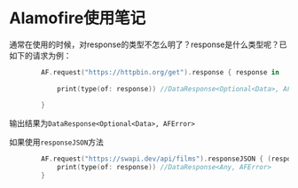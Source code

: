 # Alamofire使用笔记

通常在使用的时候，对response的类型不怎么明了？response是什么类型呢？已如下的请求为例：

```swift
        AF.request("https://httpbin.org/get").response { response in
            
            print(type(of: response)) //DataResponse<Optional<Data>, AFError>
            
        }
```

输出结果为`DataResponse<Optional<Data>, AFError>`

如果使用`responseJSON`方法

```swift
        AF.request("https://swapi.dev/api/films").responseJSON { (response) in
            print(type(of: response)) //DataResponse<Any, AFError>
        }
```

